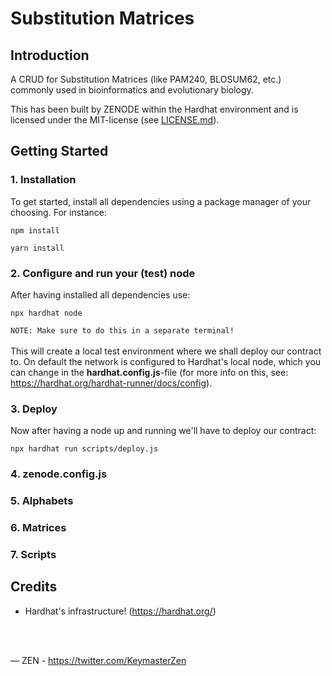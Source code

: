 # Substitution Matrices

## Introduction
A CRUD for Substitution Matrices (like PAM240, BLOSUM62, etc.) commonly used in bioinformatics and evolutionary biology.

This has been built by ZENODE within the Hardhat environment and is licensed under the MIT-license (see [LICENSE.md](./LICENSE.md)).

## Getting Started
### 1. Installation
To get started, install all dependencies using a package manager of your choosing. For instance:
```
npm install
```
```
yarn install
```

### 2. Configure and run your (test) node
After having installed all dependencies use:
```script
npx hardhat node
```
`NOTE: Make sure to do this in a separate terminal!`
<br>
<br>
This will create a local test environment where we shall deploy our contract to. On default the network is configured to Hardhat's local node, which you can change in the <b>hardhat.config.js</b>-file (for more info on this, see: https://hardhat.org/hardhat-runner/docs/config).

### 3. Deploy 
Now after having a node up and running we'll have to deploy our contract:
```
npx hardhat run scripts/deploy.js
```

### 4. zenode.config.js 
### 5. Alphabets
### 6. Matrices
### 7. Scripts

## Credits

- Hardhat's infrastructure! (https://hardhat.org/)

  </br>
  </br>

— ZEN - https://twitter.com/KeymasterZen
